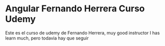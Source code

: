 # Angular Fernando Herrera Curso Udemy

Este es el curso de udemy de Fernando Herrera, muy good instructor
I has learn much, pero todavia hay que seguir
